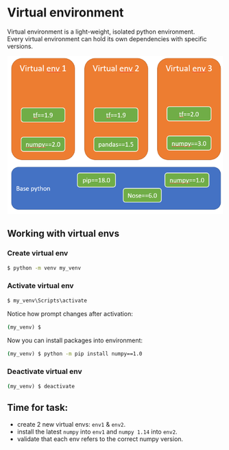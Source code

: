 # Virtual environment
Virtual environment is a light-weight, isolated python environment.  
Every virtual environment can hold its own dependencies with specific versions.  

![](/images/p21-venv.PNG)
## Working with virtual envs
### Create virtual env
```cmd
$ python -m venv my_venv
```
### Activate virtual env
```cmd
$ my_venv\Scripts\activate
```
Notice how prompt changes after activation:
```cmd
(my_venv) $
```
Now you can install packages into environment:
```cmd
(my_venv) $ python -m pip install numpy==1.0
```
### Deactivate virtual env
```cmd
(my_venv) $ deactivate
```
## Time for task:
 - create 2 new virtual envs: ```env1``` & ```env2```.
 - install the latest ```numpy``` into ```env1``` and ```numpy 1.14``` into ```env2```.
 - validate that each env refers to the correct numpy version.
<!--stackedit_data:
eyJoaXN0b3J5IjpbMTE0MzU4Mzg0OSw3NzkwNzkyMTYsMjExMD
UxMTU0NywtNzYwOTY4MDg3LDE0NTM1Nzg2MzQsLTExMDI0NDg5
NzUsMTk0MjA0MDk0OV19
-->